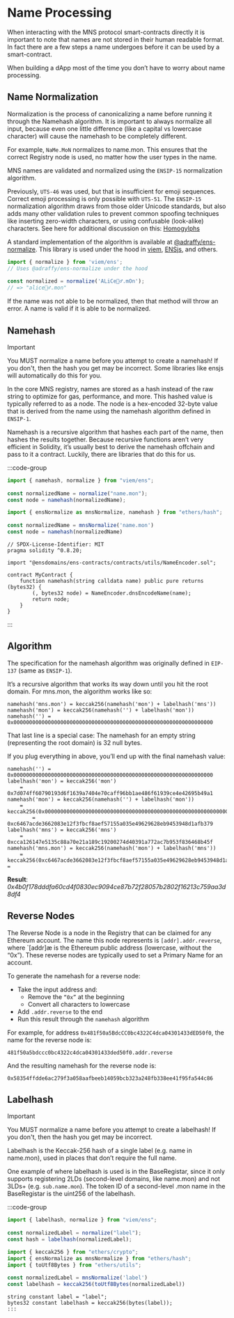 # Name Processing 

When interacting with the MNS protocol smart-contracts directly it is important to note that names are not stored in their human readable format. In fact there are a few steps a name undergoes before it can be used by a smart-contract.

When building a dApp most of the time you don’t have to worry about name processing.

## Name Normalization
Normalization is the process of canonicalizing a name before running it through the Namehash algorithm. It is important to always normalize all input, because even one little difference (like a capital vs lowercase character) will cause the namehash to be completely different.

For example, `NaMe.MoN` normalizes to name.mon. This ensures that the correct Registry node is used, no matter how the user types in the name.

MNS names are validated and normalized using the `ENSIP-15` normalization algorithm.

Previously, `UTS-46` was used, but that is insufficient for emoji sequences. Correct emoji processing is only possible with `UTS-51`. The `ENSIP-15` normalization algorithm draws from those older Unicode standards, but also adds many other validation rules to prevent common spoofing techniques like inserting zero-width characters, or using confusable (look-alike) characters. See here for additional discussion on this: [Homogylphs](https://support.ens.domains/en/articles/7901658-homoglyphs)

A standard implementation of the algorithm is available at [@adraffy/ens-normalize](https://github.com/adraffy/ens-normalize.js). This library is used under the hood in [viem](https://viem.sh/docs/ens/utilities/normalize), [ENSjs](https://github.com/ensdomains/ensjs/blob/main/packages/ensjs/src/utils/normalise.ts#L27), and others.

```ts  // [viem]
import { normalize } from 'viem/ens';
// Uses @adraffy/ens-normalize under the hood
  
const normalized = normalize('ALiCe🚴‍♂️.mOn');
// => "alice🚴‍♂.mon"
```

If the name was not able to be normalized, then that method will throw an error. A name is valid if it is able to be normalized.

## Namehash

> [!IMPORTANT]
> You MUST normalize a name before you attempt to create a namehash! If you don't, then the hash you get may be incorrect. Some libraries like ensjs will automatically do this for you. 


In the core MNS registry, names are stored as a hash instead of the raw string to optimize for gas, performance, and more. This hashed value is typically referred to as a node. The node is a hex-encoded 32-byte value that is derived from the name using the namehash algorithm defined in `ENSIP-1`.

Namehash is a recursive algorithm that hashes each part of the name, then hashes the results together. Because recursive functions aren’t very efficient in Solidity, it’s usually best to derive the namehash offchain and pass to it a contract. Luckily, there are libraries that do this for us.

:::code-group
```ts [Viem (TS)]
import { namehash, normalize } from "viem/ens";
 
const normalizedName = normalize("name.mon");
const node = namehash(normalizedName);
```

```ts [Ethers]
import { ensNormalize as mnsNormalize, namehash } from "ethers/hash";
 
const normalizedName = mnsNormalize('name.mon')
const node = namehash(normalizedName)
```

```solidity [Solidity]
// SPDX-License-Identifier: MIT
pragma solidity ^0.8.20;
 
import "@ensdomains/ens-contracts/contracts/utils/NameEncoder.sol";
 
contract MyContract {
    function namehash(string calldata name) public pure returns (bytes32) {
        (, bytes32 node) = NameEncoder.dnsEncodeName(name);
        return node;
    }
}
```
:::

## Algorithm

The specification for the namehash algorithm was originally defined in `EIP-137` (same as `ENSIP-1`).

It’s a recursive algorithm that works its way down until you hit the root domain. For mns.mon, the algorithm works like so:

```
namehash('mns.mon') = keccak256(namehash('mon') + labelhash('mns'))
namehash('mon') = keccak256(namehash('') + labelhash('mon'))
namehash('') = 0x0000000000000000000000000000000000000000000000000000000000000000
```

That last line is a special case: The namehash for an empty string (representing the root domain) is 32 null bytes.

If you plug everything in above, you’ll end up with the final namehash value:

```
namehash('') = 0x0000000000000000000000000000000000000000000000000000000000000000
labelhash('mon') = keccak256('mon') 
    = 0x7d074ff60790193d6f1639a7404e70caff96bb1ae486f61939ce4e42695b49a1
namehash('mon') = keccak256(namehash('') + labelhash('mon')) 
    =  keccak256(0x00000000000000000000000000000000000000000000000000000000000000007d074ff60790193d6f1639a7404e70caff96bb1ae486f61939ce4e42695b49a1) 
        = 0xc6467acde3662083e12f3fbcf8aef57155a035e49629628eb9453948d1afb379
labelhash('mns') = keccak256('mns') 
    = 0xcca126147e5135c88a70e21a189c19200274d40391a772ac7b953f836468b45f
namehash('mns.mon') = keccak256(namehash('mon') + labelhash('mns')) 
    = keccak256(0xc6467acde3662083e12f3fbcf8aef57155a035e49629628eb9453948d1afb379cca126147e5135c88a70e21a189c19200274d40391a772ac7b953f836468b45f) =
```

**Result**: *0x4b0f178dddfa60cd4f0830ec9094ce87b72f28057b2802f16213c759aa3d8df4*

## Reverse Nodes

The Reverse Node is a node in the Registry that can be claimed for any Ethereum account. The name this node represents is `[addr].addr.reverse`, where `[addr]æ is the Ethereum public address (lowercase, without the “0x”). These reverse nodes are typically used to set a Primary Name for an account.

To generate the namehash for a reverse node:

- Take the input address and:
    - Remove the `“0x”` at the beginning
    - Convert all characters to lowercase
- Add `.addr.reverse` to the end
- Run this result through the `namehash` algorithm

For example, for address `0x481f50a5BdcCC0bc4322C4dca04301433dED50f0`, the name for the reverse node is:

`481f50a5bdccc0bc4322c4dca04301433ded50f0.addr.reverse`

And the resulting namehash for the reverse node is:

`0x58354ffdde6ac279f3a058aafbeeb14059bcb323a248fb338ee41f95fa544c86`

## Labelhash

> [!IMPORTANT]
> You MUST normalize a name before you attempt to create a labelhash! If you don't, then the hash you get may be incorrect.


Labelhash is the Keccak-256 hash of a single label (e.g. name in name.mon), used in places that don’t require the full name.

One example of where labelhash is used is in the BaseRegistar, since it only supports registering 2LDs (second-level domains, like name.mon) and not 3LDs+ (e.g. `sub.name.mon`). The token ID of a second-level .mon name in the BaseRegistar is the uint256 of the labelhash.


:::code-group
```ts [View]
import { labelhash, normalize } from "viem/ens";
 
const normalizedLabel = normalize("label");
const hash = labelhash(normalizedLabel);
````

```ts [Ethers]
import { keccak256 } from "ethers/crypto";
import { ensNormalize as mnsNormalize } from "ethers/hash";
import { toUtf8Bytes } from "ethers/utils";
 
const normalizedLabel = mnsNormalize('label')
const labelhash = keccak256(toUtf8Bytes(normalizedLabel))
```

```solidity [Solidity]
string constant label = "label";
bytes32 constant labelhash = keccak256(bytes(label));
:::







